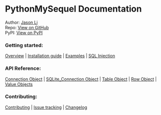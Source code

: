 # PythonMySequel Documentation
Author: [Jason Li](https://jasonli0616.dev)\
Repo: [View on GitHub](https://github.com/jasonli0616/PythonMySequel)\
PyPI: [View on PyPI](https://pypi.org/project/PythonMySequel/)

### Getting started:
[Overview](getting_started/overview.md) | [Installation guide](getting_started/installation.md) | [Examples](getting_started/examples.md) | [SQL Injection](getting_started/sql_injection.md)

### API Reference:
[Connection Object](api_reference/connection.md) | [SQLite_Connection Object](api_reference/sqlite_connection.md) | [Table Object](api_reference/table.md) | [Row Object](api_reference/row.md) | [Value Objects](api_reference/values.md)

### Contributing:
[Contributing](CONTRIBUTING.md) | [Issue tracking](CONTRIBUTING.md#issue-tracking) | [Changelog](../CHANGELOG.md)